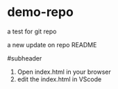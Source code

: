# demo-repo

a test for git repo

a new update on repo README

#subheader

1. Open index.html in your browser
2. edit the index.html in VScode